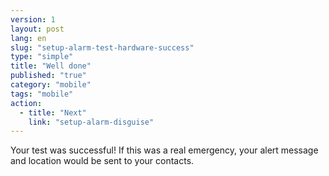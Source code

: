 ```yaml
---
version: 1
layout: post
lang: en
slug: "setup-alarm-test-hardware-success"
type: "simple"
title: "Well done"
published: "true"
category: "mobile"
tags: "mobile"
action: 
  - title: "Next"
    link: "setup-alarm-disguise"
---
```


Your test was successful! If this was a real emergency, your alert message and location would be sent to your contacts.
